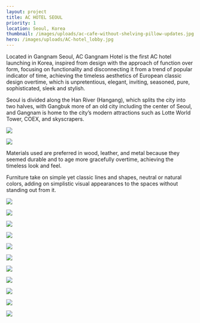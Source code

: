 ```yaml
---
layout: project
title: AC HOTEL SEOUL
priority: 1
location: Seoul, Korea
thumbnail: /images/uploads/ac-cafe-without-shelving-pillow-updates.jpg
hero: /images/uploads/AC-hotel_lobby.jpg
---
```


Located in Gangnam Seoul, AC Gangnam Hotel is the first AC hotel launching in Korea, inspired from design with the approach of function over form, focusing on functionality and disconnecting it from a trend of popular indicator of time, achieving the timeless aesthetics of European classic design overtime, which is unpretentious, elegant, inviting, seasoned, pure, sophisticated, sleek and stylish.

Seoul is divided along the Han River (Hangang), which splits the city into two halves, with Gangbuk more of an old city including the center of Seoul, and Gangnam is home to the city’s modern attractions such as Lotte World Tower, COEX, and skyscrapers.

![](/images/uploads/ac-cafe-sketch.png)

![](/images/uploads/level-1-main-lobby-plan.jpg)

Materials used are preferred in wood, leather, and metal because they seemed durable and to age more gracefully overtime, achieving the timeless look and feel.

Furniture take on simple yet classic lines and shapes, neutral or natural colors, adding on simplistic visual appearances to the spaces without standing out from it.

![](/images/uploads/AC-hotel_lobby.jpg)

![](/images/uploads/ac-cafe-without-shelving-pillow-updates.jpg)

![](/images/uploads/ac-cafe-with-shelving-pillow-updates.jpg)

![](/images/uploads/screen-shot-2022-02-09-at-11.29.22-pm.png)

![](/images/uploads/screen-shot-2022-02-09-at-11.30.59-pm.png)

![](/images/uploads/screen-shot-2022-02-09-at-11.30.30-pm.png)

![](/images/uploads/media-cafe.jpg)

![](/images/uploads/library-elev.png)

![](/images/uploads/lobby-elev.png)

![](/images/uploads/cafe-elev.png)

![](/images/uploads/pdr-1-wedding-set-up.jpg)
